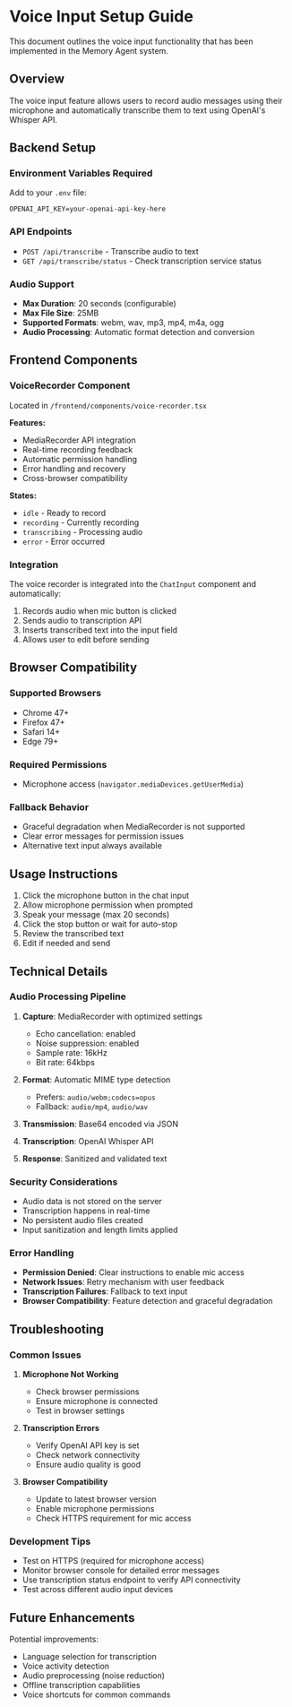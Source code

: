 # Voice Input Setup Guide

This document outlines the voice input functionality that has been implemented in the Memory Agent system.

## Overview

The voice input feature allows users to record audio messages using their microphone and automatically transcribe them to text using OpenAI's Whisper API.

## Backend Setup

### Environment Variables Required

Add to your `.env` file:
```env
OPENAI_API_KEY=your-openai-api-key-here
```

### API Endpoints

- `POST /api/transcribe` - Transcribe audio to text
- `GET /api/transcribe/status` - Check transcription service status

### Audio Support

- **Max Duration**: 20 seconds (configurable)
- **Max File Size**: 25MB
- **Supported Formats**: webm, wav, mp3, mp4, m4a, ogg
- **Audio Processing**: Automatic format detection and conversion

## Frontend Components

### VoiceRecorder Component

Located in `/frontend/components/voice-recorder.tsx`

**Features:**
- MediaRecorder API integration
- Real-time recording feedback
- Automatic permission handling
- Error handling and recovery
- Cross-browser compatibility

**States:**
- `idle` - Ready to record
- `recording` - Currently recording
- `transcribing` - Processing audio
- `error` - Error occurred

### Integration

The voice recorder is integrated into the `ChatInput` component and automatically:
1. Records audio when mic button is clicked
2. Sends audio to transcription API
3. Inserts transcribed text into the input field
4. Allows user to edit before sending

## Browser Compatibility

### Supported Browsers
- Chrome 47+
- Firefox 47+
- Safari 14+
- Edge 79+

### Required Permissions
- Microphone access (`navigator.mediaDevices.getUserMedia`)

### Fallback Behavior
- Graceful degradation when MediaRecorder is not supported
- Clear error messages for permission issues
- Alternative text input always available

## Usage Instructions

1. Click the microphone button in the chat input
2. Allow microphone permission when prompted
3. Speak your message (max 20 seconds)
4. Click the stop button or wait for auto-stop
5. Review the transcribed text
6. Edit if needed and send

## Technical Details

### Audio Processing Pipeline

1. **Capture**: MediaRecorder with optimized settings
   - Echo cancellation: enabled
   - Noise suppression: enabled
   - Sample rate: 16kHz
   - Bit rate: 64kbps

2. **Format**: Automatic MIME type detection
   - Prefers: `audio/webm;codecs=opus`
   - Fallback: `audio/mp4`, `audio/wav`

3. **Transmission**: Base64 encoded via JSON
4. **Transcription**: OpenAI Whisper API
5. **Response**: Sanitized and validated text

### Security Considerations

- Audio data is not stored on the server
- Transcription happens in real-time
- No persistent audio files created
- Input sanitization and length limits applied

### Error Handling

- **Permission Denied**: Clear instructions to enable mic access
- **Network Issues**: Retry mechanism with user feedback
- **Transcription Failures**: Fallback to text input
- **Browser Compatibility**: Feature detection and graceful degradation

## Troubleshooting

### Common Issues

1. **Microphone Not Working**
   - Check browser permissions
   - Ensure microphone is connected
   - Test in browser settings

2. **Transcription Errors**
   - Verify OpenAI API key is set
   - Check network connectivity
   - Ensure audio quality is good

3. **Browser Compatibility**
   - Update to latest browser version
   - Enable microphone permissions
   - Check HTTPS requirement for mic access

### Development Tips

- Test on HTTPS (required for microphone access)
- Monitor browser console for detailed error messages
- Use transcription status endpoint to verify API connectivity
- Test across different audio input devices

## Future Enhancements

Potential improvements:
- Language selection for transcription
- Voice activity detection
- Audio preprocessing (noise reduction)
- Offline transcription capabilities
- Voice shortcuts for common commands